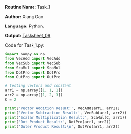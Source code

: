 **Routine Name:** Task_1

**Author:** Xiang Gao 

**Language:** Python.

**Output:** [Tasksheet_09](https://github.com/GoByMark/math4610/blob/main/Homework_Tasks/Tasksheet_09/Tasksheet%2009.pdf)

Code for Task_1.py:  
```Python
import numpy as np
from VecAdd import VecAdd
from VecSub import VecSub
from ScaMul import ScaMul
from DotPro import DotPro
from OutPro import OutPro

# testing vectors and constant
arr1 = np.array([1, 1, 1])
arr2 = np.array([1, 2, 3])
C = 2

print('Vector Addition Result:', VecAdd(arr1, arr2))
print('Vector Subtraction Result:', VecSub(arr1, arr2))
print('Scalar Multiplication Result:', ScaMul(C, arr1))
print('Dot Product Result:', DotPro(arr1, arr2))
print('Outer Product Result:\n', OutPro(arr1, arr2))


```

